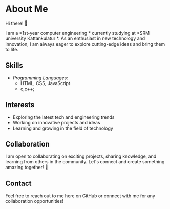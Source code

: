 # About Me

Hi there! 👋

I am a *1st-year computer engineering * currently studying at *SRM university Kattankulatur *. As an enthusiast in new technology and innovation, I am always eager to explore cutting-edge ideas and bring them to life.

## Skills
- *Programming Languages:*
  - HTML, CSS, JavaScript
  - c,c++;

## Interests
- Exploring the latest tech and engineering trends
- Working on innovative projects and ideas
- Learning and growing in the field of technology

## Collaboration
I am open to collaborating on exciting projects, sharing knowledge, and learning from others in the community. Let's connect and create something amazing together! 🤝

## Contact
Feel free to reach out to me here on GitHub or connect with me for any collaboration opportunities!
